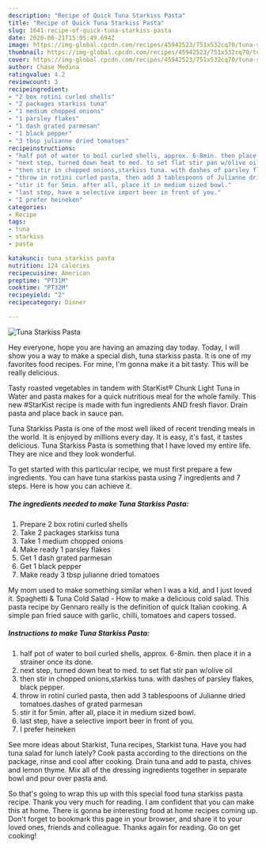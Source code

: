 ```yaml
---
description: "Recipe of Quick Tuna Starkiss Pasta"
title: "Recipe of Quick Tuna Starkiss Pasta"
slug: 1641-recipe-of-quick-tuna-starkiss-pasta
date: 2020-06-21T15:05:49.694Z
image: https://img-global.cpcdn.com/recipes/45942523/751x532cq70/tuna-starkiss-pasta-recipe-main-photo.jpg
thumbnail: https://img-global.cpcdn.com/recipes/45942523/751x532cq70/tuna-starkiss-pasta-recipe-main-photo.jpg
cover: https://img-global.cpcdn.com/recipes/45942523/751x532cq70/tuna-starkiss-pasta-recipe-main-photo.jpg
author: Chase Medina
ratingvalue: 4.2
reviewcount: 3
recipeingredient:
- "2 box rotini curled shells"
- "2 packages starkiss tuna"
- "1 medium chopped onions"
- "1 parsley flakes"
- "1 dash grated parmesan"
- "1 black pepper"
- "3 tbsp julianne dried tomatoes"
recipeinstructions:
- "half pot of water to boil curled shells, approx. 6-8min. then place it in a strainer once its done."
- "next step, turned down heat to med. to set flat stir pan w/olive oil"
- "then stir in chopped onions,starkiss tuna. with dashes of parsley flakes, black pepper."
- "throw in rotini curled pasta, then add 3 tablespoons of Julianne dried tomatoes.dashes of grated parmesan"
- "stir it for 5min. after all, place it in medium sized bowl."
- "last step, have a selective import beer in front of you."
- "I prefer heineken"
categories:
- Recipe
tags:
- tuna
- starkiss
- pasta

katakunci: tuna starkiss pasta 
nutrition: 124 calories
recipecuisine: American
preptime: "PT31M"
cooktime: "PT32M"
recipeyield: "2"
recipecategory: Dinner

---
```



![Tuna Starkiss Pasta](https://img-global.cpcdn.com/recipes/45942523/751x532cq70/tuna-starkiss-pasta-recipe-main-photo.jpg)

Hey everyone, hope you are having an amazing day today. Today, I will show you a way to make a special dish, tuna starkiss pasta. It is one of my favorites food recipes. For mine, I'm gonna make it a bit tasty. This will be really delicious.

Tasty roasted vegetables in tandem with StarKist® Chunk Light Tuna in Water and pasta makes for a quick nutritious meal for the whole family. This new #StarKist recipe is made with fun ingredients AND fresh flavor. Drain pasta and place back in sauce pan.

Tuna Starkiss Pasta is one of the most well liked of recent trending meals in the world. It is enjoyed by millions every day. It is easy, it's fast, it tastes delicious. Tuna Starkiss Pasta is something that I have loved my entire life. They are nice and they look wonderful.


To get started with this particular recipe, we must first prepare a few ingredients. You can have tuna starkiss pasta using 7 ingredients and 7 steps. Here is how you can achieve it.

<!--inarticleads1-->

##### The ingredients needed to make Tuna Starkiss Pasta:

1. Prepare 2 box rotini curled shells
1. Take 2 packages starkiss tuna
1. Take 1 medium chopped onions
1. Make ready 1 parsley flakes
1. Get 1 dash grated parmesan
1. Get 1 black pepper
1. Make ready 3 tbsp julianne dried tomatoes


My mom used to make something similar when I was a kid, and I just loved it. Spaghetti &amp; Tuna Cold Salad - How to make a delicious cold salad. This pasta recipe by Gennaro really is the definition of quick Italian cooking. A simple pan fried sauce with garlic, chilli, tomatoes and capers tossed. 

<!--inarticleads2-->

##### Instructions to make Tuna Starkiss Pasta:

1. half pot of water to boil curled shells, approx. 6-8min. then place it in a strainer once its done.
1. next step, turned down heat to med. to set flat stir pan w/olive oil
1. then stir in chopped onions,starkiss tuna. with dashes of parsley flakes, black pepper.
1. throw in rotini curled pasta, then add 3 tablespoons of Julianne dried tomatoes.dashes of grated parmesan
1. stir it for 5min. after all, place it in medium sized bowl.
1. last step, have a selective import beer in front of you.
1. I prefer heineken


See more ideas about Starkist, Tuna recipes, Starkist tuna. Have you had tuna salad for lunch lately? Cook pasta according to the directions on the package, rinse and cool after cooking. Drain tuna and add to pasta, chives and lemon thyme. Mix all of the dressing ingredients together in separate bowl and pour over pasta and. 

So that's going to wrap this up with this special food tuna starkiss pasta recipe. Thank you very much for reading. I am confident that you can make this at home. There is gonna be interesting food at home recipes coming up. Don't forget to bookmark this page in your browser, and share it to your loved ones, friends and colleague. Thanks again for reading. Go on get cooking!
